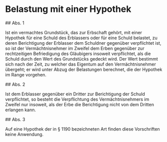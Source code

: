 # Belastung mit einer Hypothek



\#\# Abs. 1

 Ist ein vermachtes Grundstück, das zur Erbschaft gehört, mit einer Hypothek für eine Schuld des Erblassers oder für eine Schuld belastet, zu deren Berichtigung der Erblasser dem Schuldner gegenüber verpflichtet ist, so ist der Vermächtnisnehmer im Zweifel dem Erben gegenüber zur rechtzeitigen Befriedigung des Gläubigers insoweit verpflichtet, als die Schuld durch den Wert des Grundstücks gedeckt wird. Der Wert bestimmt sich nach der Zeit, zu welcher das Eigentum auf den Vermächtnisnehmer übergeht; er wird unter Abzug der Belastungen berechnet, die der Hypothek im Range vorgehen.

\#\# Abs. 2

 Ist dem Erblasser gegenüber ein Dritter zur Berichtigung der Schuld verpflichtet, so besteht die Verpflichtung des Vermächtnisnehmers im Zweifel nur insoweit, als der Erbe die Berichtigung nicht von dem Dritten erlangen kann.

\#\# Abs. 3

 Auf eine Hypothek der in § 1190 bezeichneten Art finden diese Vorschriften keine Anwendung. 

